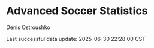 # Advanced Soccer Statistics
Denis Ostroushko

<!-- gfm -->

Last successful data update: 2025-06-30 22:28:00 CST

